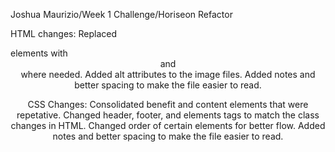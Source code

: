 Joshua Maurizio/Week 1 Challenge/Horiseon Refactor

HTML changes:
  Replaced <div> elements with <section> <header> and <footer> where needed.
  Added alt attributes to the image files.
  Added notes and better spacing to make the file easier to read.
 
CSS Changes:
  Consolidated benefit and content elements that were repetative.
  Changed header, footer, and elements tags to match the class changes in HTML.
  Changed order of certain elements for better flow.
  Added notes and better spacing to make the file easier to read.
